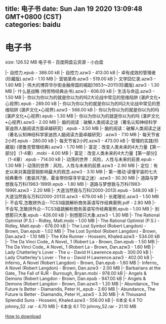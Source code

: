 
title: 电子书
date: Sun Jan 19 2020 13:09:48 GMT+0800 (CST)    
categories: baidu
---

# 电子书
size: 126.52 MB
 电子书 - 百度网盘云资源 - 小白盘
 
|- 自控力.epub - 388.00 kB
|- 自控力.azw3 - 413.00 kB
|- 卓有成效的管理者(珍藏版).azw3 - 1.10 MB
|- 营销革命.azw3 - 519.00 kB
|- 文学回忆录.azw3 - 1.80 MB
|- 伟大的博弈华尔街金融帝国的崛起(1653～2011)(珍藏版).azw3 - 1.30 MB
|- 什么是战略 (特劳特经典丛书).azw3 - 606.00 kB
|- 生活与命运.azw3 - 1.50 MB
|- 你以为你以为的就是你以为的吗2大论战中常见的思维陷阱 (湛庐文化•心视界).epub - 289.00 kB
|- 你以为你以为的就是你以为的吗2大论战中常见的思维陷阱 (湛庐文化•心视界).azw3 - 568.00 kB
|- 你以为你以为的就是你以为的吗 (湛庐文化•心视界).epub - 1.30 MB
|- 你以为你以为的就是你以为的吗 (湛庐文化•心视界).azw3 - 2.00 MB
|- 脑的阅读：破解人类阅读之谜（著名认知神经科学家迪昂人脑阅读方面卓越研究）.epub - 3.50 MB
|- 脑的阅读：破解人类阅读之谜（著名认知神经科学家迪昂人脑阅读方面卓越研究）.azw3 - 7.10 MB
|- 每天节省2小时.epub - 280.00 kB
|- 每天节省2小时.azw3 - 473.00 kB
|- 管理的实践(珍藏版) (德鲁克管理经典).azw3 - 1.70 MB
|- 富足：改变人类未来的4大力量【第一部分】（1-4章）.mobi - 4.00 MB
|- 富足：改变人类未来的4大力量【第一部分】（1-4章）.epub - 714.00 kB
|- 动荡的世界：风险，人性与未来的前景.epub - 1.30 MB
|- 动荡的世界：风险，人性与未来的前景.azw3 - 2.90 MB
|- 定位：有史以来对美国营销影响最大的观念.azw3 - 3.10 MB
|- 第一推动·读懂宇宙的七大经典著作（套装共7册，霍金带你探寻宇宙之迷）.azw3 - 30.30 MB
|- 道路与梦想我与万科(1983-1999).epub - 1.80 MB
|- 道路与梦想我与万科(1983-1999).azw3 - 2.20 MB
|- 大道当然我与万科(2000-2013).epub - 548.00 kB
|- 大道当然我与万科(2000-2013).azw3 - 679.00 kB
|- 长尾理论.azw3 - 1.50 MB
|- 不会写,怎敢拼外企--TCS3级跳解析商务英语写作经典案例.pdf - 2.80 MB
|- 不会写,怎敢拼外企--TCS3级跳解析商务英语写作经典案例.epub - 1.00 MB
|- 别想那只大象.epub - 426.00 kB
|- 别想那只大象.azw3 - 1.30 MB
|- The Rational Optimist (P.S.) - Ridley, Matt.mobi - 1.00 MB
|- The Rational Optimist (P.S.) - Ridley, Matt.epub - 678.00 kB
|- The Lost Symbol (Robert Langdon) - Brown, Dan.epub - 1.02 MB
|- The Lost Symbol (Robert Langdon) - Brown, Dan.azw3 - 1.10 MB
|- The Kite Runner - Hosseini, Khaled.azw3 - 534.00 kB
|- The Da Vinci Code_ A Novel_ 1 (Robert La - Brown, Dan.epub - 1.50 MB
|- The Da Vinci Code_ A Novel_ 1 (Robert La - Brown, Dan.azw3 - 1.60 MB
|- Lady Chatterley's Lover - The u - David H Lawrence.epub - 300.00 kB
|- Lady Chatterley's Lover - The u - David H Lawrence.azw3 - 402.00 kB
|- Inferno_ A Novel (Robert Langdon) - Brown, Dan.epub - 1.60 MB
|- Inferno_ A Novel (Robert Langdon) - Brown, Dan.azw3 - 2.00 MB
|- Barbarians at the Gate_ The Fall of RJR  - Burrough, Bryan.mobi - 978.00 kB
|- Angels & Demons (Robert Langdon - Brown, Dan.epub - 947.00 kB
|- Angels & Demons (Robert Langdon - Brown, Dan.azw3 - 1.20 MB
|- Abundance_ The Future Is Better - Diamandis, Peter H_.epub - 2.60 MB
|- Abundance_ The Future Is Better - Diamandis, Peter H_.azw3 - 3.30 MB
|- A Thousand Splendid Suns - Hosseini, Khaled.azw3 - 556.00 kB
|- 6本全 6.4 TO johnny_52 .rar - 4.70 MB
|- 6本全 6.1 TO johnny_52.rar - 21.10 MB

[How to download](https://bpcam.bemobtrk.com/go/2ceec3aa-1ca2-46d6-b9ff-aaa5c184517c?jno=286)
